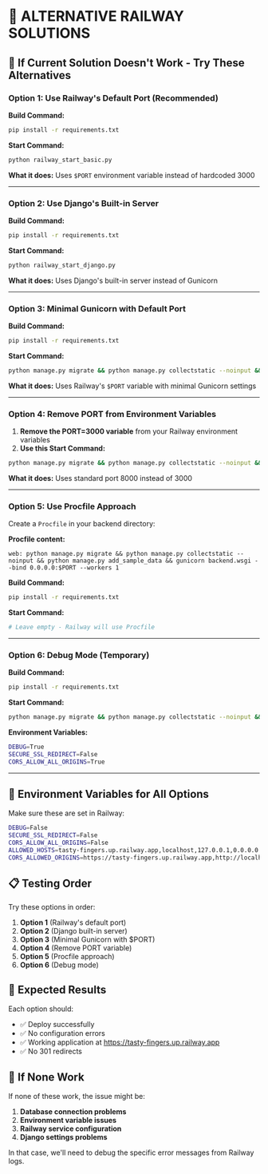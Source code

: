 # 🔄 ALTERNATIVE RAILWAY SOLUTIONS

## 🚨 **If Current Solution Doesn't Work - Try These Alternatives**

### **Option 1: Use Railway's Default Port (Recommended)**

**Build Command:**
```bash
pip install -r requirements.txt
```

**Start Command:**
```bash
python railway_start_basic.py
```

**What it does:** Uses `$PORT` environment variable instead of hardcoded 3000

---

### **Option 2: Use Django's Built-in Server**

**Build Command:**
```bash
pip install -r requirements.txt
```

**Start Command:**
```bash
python railway_start_django.py
```

**What it does:** Uses Django's built-in server instead of Gunicorn

---

### **Option 3: Minimal Gunicorn with Default Port**

**Build Command:**
```bash
pip install -r requirements.txt
```

**Start Command:**
```bash
python manage.py migrate && python manage.py collectstatic --noinput && python manage.py add_sample_data && gunicorn backend.wsgi --bind 0.0.0.0:$PORT --workers 1
```

**What it does:** Uses Railway's `$PORT` variable with minimal Gunicorn settings

---

### **Option 4: Remove PORT from Environment Variables**

1. **Remove the PORT=3000 variable** from your Railway environment variables
2. **Use this Start Command:**
```bash
python manage.py migrate && python manage.py collectstatic --noinput && python manage.py add_sample_data && gunicorn backend.wsgi --bind 0.0.0.0:8000 --workers 1
```

**What it does:** Uses standard port 8000 instead of 3000

---

### **Option 5: Use Procfile Approach**

Create a `Procfile` in your backend directory:

**Procfile content:**
```
web: python manage.py migrate && python manage.py collectstatic --noinput && python manage.py add_sample_data && gunicorn backend.wsgi --bind 0.0.0.0:$PORT --workers 1
```

**Build Command:**
```bash
pip install -r requirements.txt
```

**Start Command:**
```bash
# Leave empty - Railway will use Procfile
```

---

### **Option 6: Debug Mode (Temporary)**

**Build Command:**
```bash
pip install -r requirements.txt
```

**Start Command:**
```bash
python manage.py migrate && python manage.py collectstatic --noinput && python manage.py add_sample_data && python manage.py runserver 0.0.0.0:$PORT
```

**Environment Variables:**
```bash
DEBUG=True
SECURE_SSL_REDIRECT=False
CORS_ALLOW_ALL_ORIGINS=True
```

---

## 🔧 **Environment Variables for All Options**

Make sure these are set in Railway:

```bash
DEBUG=False
SECURE_SSL_REDIRECT=False
CORS_ALLOW_ALL_ORIGINS=False
ALLOWED_HOSTS=tasty-fingers.up.railway.app,localhost,127.0.0.1,0.0.0.0
CORS_ALLOWED_ORIGINS=https://tasty-fingers.up.railway.app,http://localhost:3000
```

## 📋 **Testing Order**

Try these options in order:

1. **Option 1** (Railway's default port)
2. **Option 2** (Django built-in server)
3. **Option 3** (Minimal Gunicorn with $PORT)
4. **Option 4** (Remove PORT variable)
5. **Option 5** (Procfile approach)
6. **Option 6** (Debug mode)

## 🎯 **Expected Results**

Each option should:
- ✅ Deploy successfully
- ✅ No configuration errors
- ✅ Working application at https://tasty-fingers.up.railway.app
- ✅ No 301 redirects

## 🚨 **If None Work**

If none of these work, the issue might be:
1. **Database connection problems**
2. **Environment variable issues**
3. **Railway service configuration**
4. **Django settings problems**

In that case, we'll need to debug the specific error messages from Railway logs.
